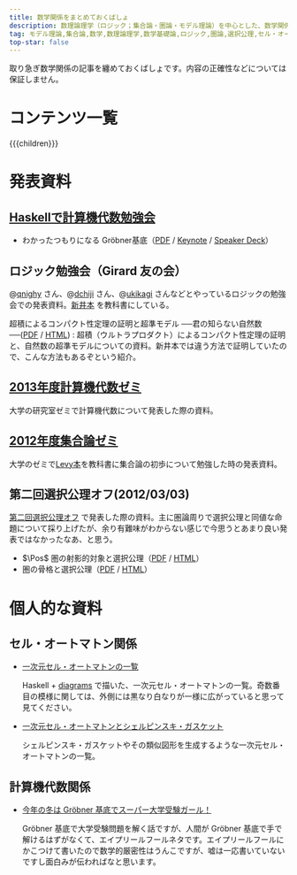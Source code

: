 ```yaml
---
title: 数学関係をまとめておくばしょ
description: 数理論理学（ロジック；集合論・圏論・モデル理論）を中心とした、数学関係の資料（HTML・PDF）。
tag: モデル理論,集合論,数学,数理論理学,数学基礎論,ロジック,圏論,選択公理,セル・オートマトン
top-star: false
---
```


取り急ぎ数学関係の記事を纏めておくばしょです。内容の正確性などについては保証しません。

コンテンツ一覧
===========
<dl id="children">{{{children}}}</dl>

発表資料
=======

[Haskellで計算機代数勉強会](http://partake.in/events/451a51b0-b18e-4e01-bda4-423bf57f4051)
----------------------------------------------------------------------------------------
* わかったつもりになる Gröbner基底（[PDF](./groebner-basis-an-introduction.pdf) / [Keynote](./groebner-basis-an-introduction.key) / [Speaker Deck](https://speakerdeck.com/konn/wakatutatumorininaru-grobner-ji-di)）


ロジック勉強会（Girard 友の会）
--------------------------
@[qnighy](https://twitter.com/qnighy) さん、@[dchiji](https://twitter.com/dchiji) さん、@[ukikagi](https://twitter.com/ukikagi) さんなどとやっているロジックの勉強会での発表資料。[新井本](http://www.amazon.co.jp/dp/4000055364) を教科書にしている。

超積によるコンパクト性定理の証明と超準モデル ──君の知らない自然数──([PDF](./ultraproduct.pdf) / [HTML](./ultraproduct.html))
:    超積（ウルトラプロダクト）によるコンパクト性定理の証明と、自然数の超準モデルについての資料。新井本では違う方法で証明していたので、こんな方法もあるぞという紹介。

[2013年度計算機代数ゼミ](./computational-algebra-seminar.html)
-----------------------------------------------------------
大学の研究室ゼミで計算機代数について発表した際の資料。

[2012年度集合論ゼミ](./2012-set-theory-seminar.html)
--------------------------------------------------
大学のゼミで[Levy本](asin:0486420795)を教科書に集合論の初歩について勉強した時の発表資料。

第二回選択公理オフ(2012/03/03)
---------------------------
[第二回選択公理オフ](http://togetter.com/li/261751) で発表した際の資料。主に圏論周りで選択公理と同値な命題について採り上げたが、余り有難味がわからない感じで今思うとあまり良い発表ではなかったなあ、と思う。

* $\Pos$ 圏の射影的対象と選択公理（[PDF](ProjectiveAndAC.pdf) / [HTML](ProjectiveAndAC.html)）
* 圏の骨格と選択公理（[PDF](./SkeletonAndAC.pdf) / [HTML](./SkeletonAndAC.html)）


個人的な資料
==========

セル・オートマトン関係
-------------------
* [一次元セル・オートマトンの一覧](./cellular-automaton/cell-automata-1.html)

    Haskell + [diagrams](http://projects.haskell.org/diagrams/) で描いた、一次元セル・オートマトンの一覧。奇数番目の模様に関しては、外側には黒なり白なりが一様に広がっていると思って見てください。
* [一次元セル・オートマトンとシェルピンスキ・ガスケット](./cellular-automaton/sierpinski.html)

    シェルピンスキ・ガスケットやその類似図形を生成するような一次元セル・オートマトンの一覧。

計算機代数関係
------------
* [今年の冬は Gröbner 基底でスーパー大学受験ガール！ ](groebner-and-entrance-math.html)

    Gröbner 基底で大学受験問題を解く話ですが、人間が Gröbner 基底で手で解けるはずがなくて、エイプリールフールネタです。エイプリールフールにかこつけて書いたので数学的厳密性はうんこですが、嘘は一応書いていないですし面白みが伝わればなと思います。
